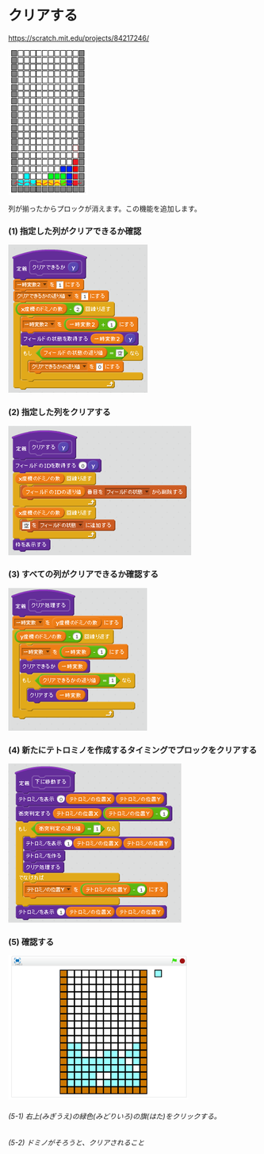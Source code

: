 # クリアする

https://scratch.mit.edu/projects/84217246/

![](board_4.png)

列が揃ったからプロックが消えます。この機能を追加します。

### (1) 指定した列がクリアできるか確認

![](s_01.png)

### (2) 指定した列をクリアする
![](s_02.png)

### (3) すべての列がクリアできるか確認する
![](s_03.png)

### (4) 新たにテトロミノを作成するタイミングでプロックをクリアする

![](s_04.png)


### (5) 確認する
![](test.png)

###### (5-1) 右上(みぎうえ)の緑色(みどりいろ)の旗(はた)をクリックする。

###### (5-2) ドミノがそろうと、クリアされること
